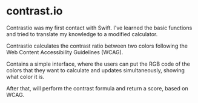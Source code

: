 # contrast.io

Contrastio was my first contact with Swift. I've learned the basic functions and tried to translate my knowledge to a modified calculator.

Contrastio calculates the contrast ratio between two colors following the Web Content Accessibility Guidelines (WCAG).

Contains a simple interface, where the users can put the RGB code of the colors that they want to calculate and updates simultaneously, showing what color it is.

After that, will perform the contrast formula and return a score, based on WCAG.
